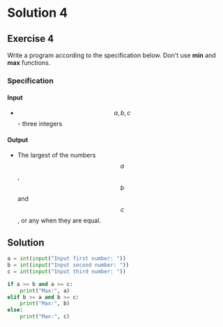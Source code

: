# Solution 4

## Exercise 4

Write a program according to the specification below. Don't use **min** and **max** functions.

### Specification

#### Input

* $$a, b, c$$ - three integers

#### Output

* The largest of the numbers $$a$$, $$b$$ and $$c$$, or any when they are equal.

## Solution

```python
a = int(input("Input first number: "))
b = int(input("Input second number: "))
c = int(input("Input third number: "))

if a >= b and a >= c:
    print("Max:", a)
elif b >= a and b >= c:
    print("Max:", b)
else:
    print("Max:", c)
```

